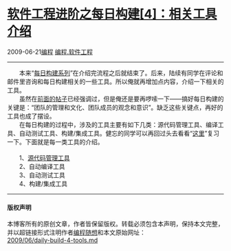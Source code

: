 <!DOCTYPE html>
<html xmlns="http://www.w3.org/1999/xhtml" xml:lang="zh-CN">
<head>
<meta http-equiv="Content-Type" content="text/html; charset=utf-8" />
<meta name="generator" content="Python script by program.think@gmail.com" />
<meta name="provider" content="program-think.blogspot.com" />
<link type="text/css" rel="stylesheet" href="../../css/program-think.css" />
<title>软件工程进阶之每日构建[4]：相关工具介绍 - 编程随想的博客</title>
</head>
<body>
<div id="main" style="width:100%;">
<h1><a href="../../index.md" title="回到首页">软件工程进阶之每日构建[4]：相关工具介绍</a></h1>
<div class="post-info"><span class="date-header">2009-06-21</span><a href="../../tags/E7BC96E7A88B.md" class="tag">编程</a> <a href="../../tags/E7BC96E7A88B.E8BDAFE4BBB6E5B7A5E7A88B.md" class="tag">编程.软件工程</a> </div>
<hr>
<div class="post">
　　本来“<a href="../../2009/02/daily-build-0-overview.md" target="_blank">每日构建系列</a>”在介绍完流程之后就结束了。后来，陆续有同学在评论和邮件里咨询和每日构建相关的一些工具。所以俺就再增加点内容，介绍一下相关的工具。<!--program-think--><br />　　虽然在<a href="../../2009/02/daily-build-2-prepare.md" target="_blank">前面的帖子</a>已经强调过，但是俺还是要再啰嗦一下——搞好每日构建的关键是：“团队的管理和文化、团队成员的观念和意识”。缺乏这些关键点，再好的工具也成了摆设。<br />　　在每日构建的过程中，涉及的工具主要有如下几类：源代码管理工具、编译工具、自动测试工具、构建/集成工具。健忘的同学可以再回过头去看看“<a href="../../2009/02/daily-build-3-proces.md" target="_blank">这里</a>”复习一下。下面就是每一类工具的介绍。<br />     <br />　　1、<a href="../../2009/06/opensource-review-revision-control.md" target="_blank">源代码管理工具</a><br />　　2、自动编译工具<br />　　3、自动测试工具<br />　　4、构建/集成工具<div class="blogger-post-footer">
</div>
<hr>
<div class="copyright">
<h4>版权声明</h4>
本博客所有的原创文章，作者皆保留版权。转载必须包含本声明，保持本文完整，并以超链接形式注明作者<a href="mailto:program.think@gmail.com">编程随想</a>和本文原始网址：<br>
<a href="2009/06/daily-build-4-tools.md">2009/06/daily-build-4-tools.md</a>
</div>
</div>
</body>
</html>
